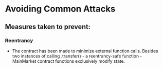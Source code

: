 

# Avoiding Common Attacks

## Measures taken to prevent:

### Reentrancy
  - The contract has been made to minimize external function calls. Besides two instances of calling .transfer() - a reentrancy-safe function - MainMarket contract functions exclusively modify state.
  
### 
